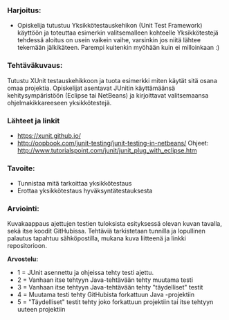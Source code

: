 ### Harjoitus:



* Opiskelija tutustuu Yksikkötestauskehikon (Unit Test Framework) käyttöön ja toteuttaa esimerkin valitsemalleen kohteelle
Yksikkötestejä tehdessä aloitus on usein vaikein vaihe, varsinkin jos niitä lähtee tekemään jälkikäteen. Parempi kuitenkin myöhään kuin ei milloinkaan :)


### Tehtäväkuvaus:

Tutustu XUnit testauskehikkoon ja tuota esimerkki miten käytät sitä osana omaa projektia.
Opiskelijat asentavat JUnitin käyttämäänsä kehitysympäristöön (Eclipse tai NetBeans) ja kirjoittavat valitsemaansa ohjelmakikkareeseen yksikkötestejä. 




### Lähteet ja linkit

* https://xunit.github.io/
* http://oopbook.com/junit-testing/junit-testing-in-netbeans/
Ohjeet: http://www.tutorialspoint.com/junit/junit_plug_with_eclipse.htm

### Tavoite:

* Tunnistaa mitä tarkoittaa yksikkötestaus
* Erottaa yksikkötestaus hyväksyntätestauksesta



### Arviointi:

Kuvakaappaus ajettujen testien tuloksista esityksessä olevan kuvan tavalla, sekä itse koodit GitHubissa. 
Tehtäviä tarkistetaan tunnilla ja lopullinen palautus tapahtuu sähköpostilla, mukana kuva liitteenä ja linkki repositorioon.



**Arvostelu:**

* 1 = JUnit asennettu ja ohjeissa tehty testi ajettu.
* 2 = Vanhaan itse tehtyyn Java-tehtävään tehty muutama testi
* 3 = Vanhaan itse tehtyyn Java-tehtävään tehty "täydelliset" testit
* 4 = Muutama testi tehty GitHubista forkattuun Java -projektiin
* 5 = "Täydelliset" testit tehty joko forkattuun projektiin tai itse tehtyyn uuteen projektiin









